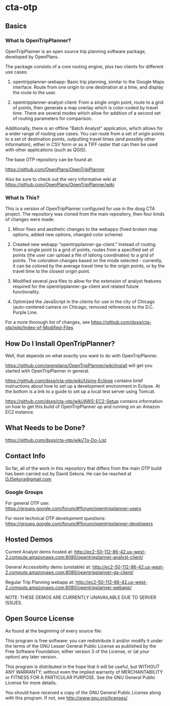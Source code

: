 cta-otp
============

## Basics

### What Is OpenTripPlanner?

OpenTripPlanner is an open source trip planning software package, developed by OpenPlans. 

The package consists of a core routing engine, plus two clients for different use cases:

1. opentripplanner-webapp: Basic trip planning, similar to the Google Maps interface. Route from one origin to one destination at a time, and display the route to the user.

2. opentripplanner-analyst-client: From a single origin point, route to a grid of points, then generate a map overlay which is color-coded by travel time. There are several modes which allow for addition of a second set of routing parameters for comparison.

Additionally, there is an offline "Batch Analyst" application, which allows for a wider range of routing use cases. You can route from a set of origin points to a set of destination points, outputting travel times (and possibly other information), either in CSV form or as a TIFF raster that can then be used with other applications (such as QGIS).

The base OTP repository can be found at:

https://github.com/OpenPlans/OpenTripPlanner

Also be sure to check out the very informative wiki at https://github.com/OpenPlans/OpenTripPlanner/wiki

### What Is This?

This is a version of OpenTripPlanner configured for use in the dssg CTA project. The repository was cloned from the main repository, then four kinds of changes were made:

1. Minor fixes and aesthetic changes to the webapps (fixed broken map options, added new options, changed color scheme)
 
2. Created new webapp "opentripplanner-ga-client." Instead of routing from a single point to a grid of points, routes from a specified set of points (the user can upload a file of latlong coordinates) to a grid of points. The coloration changes based on the mode selected - currently, it can be colored by the average travel time to the origin points, or by the travel time to the closest origin point.

3. Modified several java files to allow for the extension of analyst features required for the opentripplanner-ga-client and related future functionality.

4. Optimized the JavaScript in the clients for use in the city of Chicago (auto-centered camera on Chicago, removed references to the D.C. Purple Line.

For a more thorough list of changes, see https://github.com/dssg/cta-otp/wiki/Index-of-Modified-Files

## How Do I Install OpenTripPlanner?

Well, that depends on what exactly you want to do with OpenTripPlanner. 

https://github.com/openplans/OpenTripPlanner/wiki/Install will get you started with OpenTripPlanner in general.

https://github.com/dssg/cta-otp/wiki/Using-Eclipse contains brief instructions about how to set up a development environment in Eclipse. At the bottom is a link to a guide to set up a local test server using Tomcat.

https://github.com/dssg/cta-otp/wiki/AWS-EC2-Setup contains information on how to get this build of OpenTripPlanner up and running on an Amazon EC2 instance.

## What Needs to be Done?

https://github.com/dssg/cta-otp/wiki/To-Do-List

## Contact Info

So far, all of the work in this repository that differs from the main OTP build has been carried out by David Sekora. He can be reached at DJSekora@gmail.com

### Google Groups

For general OTP use: https://groups.google.com/forum/#!forum/opentripplanner-users

For more technical OTP development questions: https://groups.google.com/forum/#!forum/opentripplanner-developers

## Hosted Demos

Current Analyst demo hosted at: http://ec2-50-112-86-42.us-west-2.compute.amazonaws.com:8080/opentripplanner-analyst-client/

General Accessibility demo (unstable) at: http://ec2-50-112-86-42.us-west-2.compute.amazonaws.com:8080/opentripplanner-ga-client/

Regular Trip Planning webapp at: http://ec2-50-112-86-42.us-west-2.compute.amazonaws.com:8080/opentripplanner-webapp/

 NOTE: THESE DEMOS ARE CURRENTLY UNAVAILABLE DUE TO SERVER ISSUES.

## Open Source License

As found at the beginning of every source file:

   This program is free software: you can redistribute it and/or
   modify it under the terms of the GNU Lesser General Public License
   as published by the Free Software Foundation, either version 3 of
   the License, or (at your option) any later version.
   
   This program is distributed in the hope that it will be useful,
   but WITHOUT ANY WARRANTY; without even the implied warranty of
   MERCHANTABILITY or FITNESS FOR A PARTICULAR PURPOSE.  See the
   GNU General Public License for more details.
   
   You should have received a copy of the GNU General Public License
   along with this program.  If not, see <http://www.gnu.org/licenses/>.
